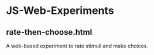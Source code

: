 # JS-Web-Experiments

## rate-then-choose.html
A web-based experiment to rate stimuli and make choices.
